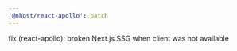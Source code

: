 ```yaml
---
'@nhost/react-apollo': patch
---
```


fix (react-apollo): broken Next.js SSG when client was not available
